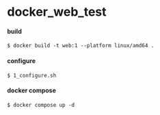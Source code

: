 # docker_web_test


#### build

```shell
$ docker build -t web:1 --platform linux/amd64 .
```

#### configure

```shell
$ 1_configure.sh
```

#### docker compose

```shell
$ docker compose up -d
```
